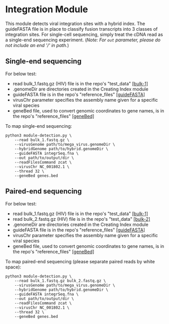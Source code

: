 # Integration Module
This module detects viral integration sites with a hybrid index. The guideFASTA file is in place to classify fusion transcripts into 3 classes of integration sites. For single-cell sequencing, simply treat the cDNA read as a single-end sequencing experiment. (*Note: For `out` parameter, please do not include an end '/' in path.*) 

## Single-end sequencing
For below test:
- read bulk_1.fastq.gz (HIV) file is in the repo's "test_data" [[bulk-1]](https://github.com/aicb-ZhangLabs/Venus/raw/main/test_data/bulk_1.fastq.gz)
- .genomeDir are directories created in the Creating Index module
- guideFASTA file is in the repo's "reference_files" [[guideFASTA]](https://github.com/aicb-ZhangLabs/Venus/blob/721b376f603c7917e88981e20b7098dd80a4aedf/reference_files/integrSeq.fna)
- virusChr parameter specifies the assembly name given for a specific viral species
- geneBed file, used to convert genomic coordinates to gene names, is in the repo's "reference_files" [[geneBed]](https://github.com/aicb-ZhangLabs/Venus/raw/main/reference_files/genes.bed)

To map single-end sequencing:
```
python3 module-detection.py \
    --read bulk_1.fastq.gz \
    --virusGenome path/to/mega_virus.genomeDir \
    --hybridGenome path/to/hybrid.genomeDir \
    --guideFASTA integrSeq.fna \
    --out path/to/output/dir \
    --readFilesCommand zcat \
    --virusChr NC_001802.1 \
    --thread 32 \
    --geneBed genes.bed
```

## Paired-end sequencing
For below test:
- read bulk_1.fastq.gz (HIV) file is in the repo's "test_data" [[bulk-1]](https://github.com/aicb-ZhangLabs/Venus/raw/main/test_data/bulk_1.fastq.gz)
- read bulk_2.fastq.gz (HIV) file is in the repo's "test_data" [[bulk-2]](https://github.com/aicb-ZhangLabs/Venus/raw/main/test_data/bulk_2.fastq.gz)
- .genomeDir are directories created in the Creating Index module
- guideFASTA file is in the repo's "reference_files" [[guideFASTA]](https://github.com/aicb-ZhangLabs/Venus/blob/721b376f603c7917e88981e20b7098dd80a4aedf/reference_files/integrSeq.fna)
- virusChr parameter specifies the assembly name given for a specific viral species
- geneBed file, used to convert genomic coordinates to gene names, is in the repo's "reference_files" [[geneBed]](https://github.com/aicb-ZhangLabs/Venus/raw/main/reference_files/genes.bed)

To map paired-end sequencing (please separate paired reads by white space):
```
python3 module-detection.py \
    --read bulk_1.fastq.gz bulk_2.fastq.gz \
    --virusGenome path/to/mega_virus.genomeDir \
    --hybridGenome path/to/hybrid.genomeDir \
    --guideFASTA integrSeq.fna \
    --out path/to/output/dir \
    --readFilesCommand zcat \
    --virusChr NC_001802.1 \
    --thread 32 \
    --geneBed genes.bed
```
